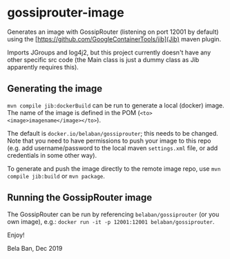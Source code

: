 # gossiprouter-image
Generates an image with GossipRouter (listening on port 12001 by default) using the
[https://github.com/GoogleContainerTools/jib](Jib) maven plugin. 

Imports
JGroups and log4j2, but this project currently doesn't have any other specific src code
(the Main class is just a dummy class as Jib apparently requires this).

## Generating the image
`mvn compile jib:dockerBuild` can be run to generate a local (docker) image. The name
of the image is defined in the POM (`<to><image>imagename</image></to>`).

The default is `docker.io/belaban/gossiprouter`; this needs to be changed. Note that
you need to have permissions to push your image to this repo (e.g. add username/password
to the local maven `settings.xml` file, or add credentials in some other way).

To generate and push the image directly to the remote image repo, use
`mvn compile jib:build`  or `mvn package`.

## Running the GossipRouter image
The GossipRouter can be run by referencing `belaban/gossiprouter` (or you own image), e.g.:
`docker run -it -p 12001:12001 belaban/gossiprouter`.

Enjoy!

Bela Ban, Dec 2019 

